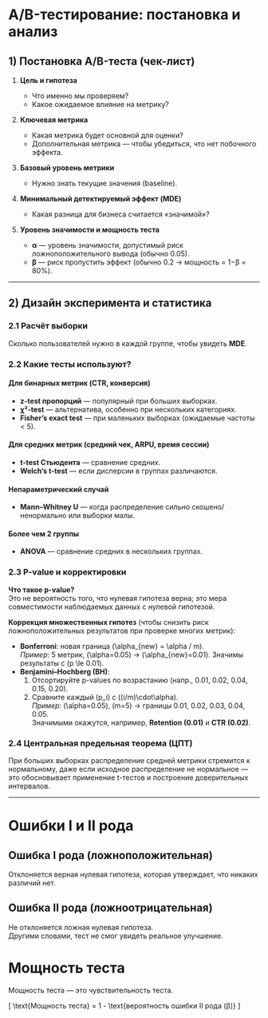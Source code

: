 # A/B-тестирование: постановка и анализ

## 1) Постановка A/B-теста (чек-лист)
1. **Цель и гипотеза**
   - Что именно мы проверяем?
   - Какое ожидаемое влияние на метрику?

2. **Ключевая метрика**
   - Какая метрика будет основной для оценки?
   - Дополнительная метрика — чтобы убедиться, что нет побочного эффекта.

3. **Базовый уровень метрики**
   - Нужно знать текущие значения (baseline).

4. **Минимальный детектируемый эффект (MDE)**
   - Какая разница для бизнеса считается «значимой»?

5. **Уровень значимости и мощность теста**
   - **α** — уровень значимости, допустимый риск ложноположительного вывода (обычно 0.05).
   - **β** — риск пропустить эффект (обычно 0.2 → мощность = 1−β = 80%).

---

## 2) Дизайн эксперимента и статистика

### 2.1 Расчёт выборки
Сколько пользователей нужно в каждой группе, чтобы увидеть **MDE**.

### 2.2 Какие тесты используют?

#### Для бинарных метрик (CTR, конверсия)
- **z-test пропорций** — популярный при больших выборках.  
- **χ²-test** — альтернатива, особенно при нескольких категориях.  
- **Fisher’s exact test** — при маленьких выборках (ожидаемые частоты < 5).

#### Для средних метрик (средний чек, ARPU, время сессии)
- **t-test Стьюдента** — сравнение средних.  
- **Welch’s t-test** — если дисперсии в группах различаются.

#### Непараметрический случай
- **Mann–Whitney U** — когда распределение сильно скошено/ненормально или выборки малы.

#### Более чем 2 группы
- **ANOVA** — сравнение средних в нескольких группах.

### 2.3 P-value и корректировки

**Что такое p-value?**  
Это не вероятность того, что нулевая гипотеза верна; это мера совместимости наблюдаемых данных с нулевой гипотезой.

**Коррекция множественных гипотез** (чтобы снизить риск ложноположительных результатов при проверке многих метрик):
- **Bonferroni**: новая граница \(\alpha_{new} = \alpha / m\).  
  *Пример:* 5 метрик, \(\alpha=0.05\) → \(\alpha_{new}=0.01\). Значимы результаты с \(p \le 0.01\).
- **Benjamini–Hochberg (BH)**:  
  1) Отсортируйте p-values по возрастанию (напр., 0.01, 0.02, 0.04, 0.15, 0.20).  
  2) Сравните каждый \(p_i\) с \((i/m)\cdot\alpha\).  
  *Пример:* \(\alpha=0.05\), \(m=5\) → границы 0.01, 0.02, 0.03, 0.04, 0.05.  
  Значимыми окажутся, например, **Retention (0.01)** и **CTR (0.02)**.

### 2.4 Центральная предельная теорема (ЦПТ)
При больших выборках распределение средней метрики стремится к нормальному, даже если исходное распределение не нормальное — это обосновывает применение t-тестов и построение доверительных интервалов.

---

# Ошибки I и II рода

## Ошибка I рода (ложноположительная)
Отклоняется верная нулевая гипотеза, которая утверждает, что никаких различий нет.

## Ошибка II рода (ложноотрицательная)
Не отклоняется ложная нулевая гипотеза.  
Другими словами, тест не смог увидеть реальное улучшение.


# Мощность теста
Мощность теста — это чувствительность теста.

\[
\text{Мощность теста} = 1 - \text{вероятность ошибки II рода (β)}
\]

